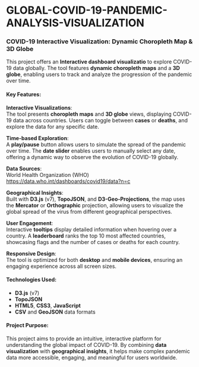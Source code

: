 # GLOBAL-COVID-19-PANDEMIC-ANALYSIS-VISUALIZATION

### COVID-19 Interactive Visualization: Dynamic Choropleth Map & 3D Globe

This project offers an **Interactive dashboard visualizatio** to explore COVID-19 data globally. The tool features **dynamic choropleth maps** and a **3D globe**, enabling users to track and analyze the progression of the pandemic over time.

#### Key Features:

**Interactive Visualizations**:  
  The tool presents **choropleth maps** and **3D globe** views, displaying COVID-19 data across countries. Users can toggle between **cases** or **deaths**, and explore the data for any specific date.

**Time-based Exploration**:  
  A **play/pause** button allows users to simulate the spread of the pandemic over time. The **date slider** enables users to manually select any date, offering a dynamic way to observe the evolution of COVID-19 globally.

**Data Sources**:  
  World Health Organization (WHO) https://data.who.int/dashboards/covid19/data?n=c 
  
**Geographical Insights**:  
  Built with **D3.js** (v7), **TopoJSON**, and **D3-Geo-Projections**, the map uses the **Mercator** or **Orthographic** projection, allowing users to visualize the global spread of the virus from different geographical perspectives.

**User Engagement**:  
  Interactive **tooltips** display detailed information when hovering over a country. A **leaderboard** ranks the top 10 most affected countries, showcasing flags and the number of cases or deaths for each country.

**Responsive Design**:  
  The tool is optimized for both **desktop** and **mobile devices**, ensuring an engaging experience across all screen sizes.

#### Technologies Used:
- **D3.js** (v7)
- **TopoJSON**
- **HTML5**, **CSS3**, **JavaScript**
- **CSV** and **GeoJSON** data formats

#### Project Purpose:
This project aims to provide an intuitive, interactive platform for understanding the global impact of COVID-19. By combining **data visualization** with **geographical insights**, it helps make complex pandemic data more accessible, engaging, and meaningful for users worldwide.
